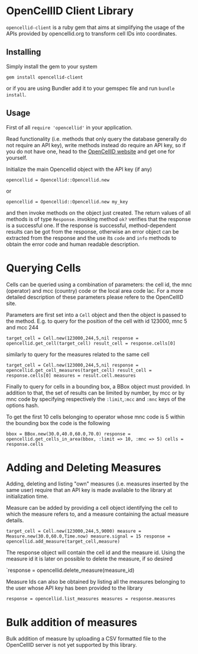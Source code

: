OpenCellID Client Library
=========================

`opencellid-client` is a ruby gem that aims at simplifying the usage of the APIs provided by opencellid.org to transform cell IDs into coordinates.

Installing
----------

Simply install the gem to your system

`gem install opencellid-client`

or if you are using Bundler add it to your gemspec file and run `bundle install`.

Usage
-----

First of all `require 'opencellid'` in your application.

Read functionality (i.e. methods that only query the database generally do not require an API key), write methods instead
do require an API key, so if you do not have one, head to the [OpenCellID website](http://www.opencellid.org/) and get one
for yourself.

Initialize the main Opencellid object with the API key (if any)

`opencellid = Opencellid::Opencellid.new`

or

`opencellid = Opencellid::Opencellid.new my_key`

and then invoke methods on the object just created. The return values of all methods is of type `Response`. invoking method
`ok?` verifies that the response is a successful one. If the response is successful, method-dependent results can be
got from the response, otherwise an error object can be extracted from the response and the use its `code` and `info`
methods to obtain the error code and human readable description.

Querying Cells
==============

Cells can be queried using a combination of parameters: the cell id, the mnc (operator) and mcc (country) code or the local area
code lac. For a more detailed description of these parameters please refere to the OpenCellID site.

Parameters are first set into a `Cell` object and then the object is passed to the method. E.g. to query for
the position of the cell with id 123000, mnc 5 and mcc 244

`target_cell = Cell.new(123000,244,5,nil
response = opencellid.get_cell(target_cell)
result_cell = response.cells[0]`

similarly to query for the measures related to the same cell

`target_cell = Cell.new(123000,244,5,nil
 response = opencellid.get_cell_measures(target_cell)
 result_cell = response.cells[0]
 measures = result.cell.measures`

Finally to query for cells in a bounding box, a BBox object must provided. In addition to that, the set of results can
be limited by number, by mcc or by mnc code by specifying respectively the `:limit`,`:mcc` and `:mnc` keys of the options
hash.

To get the first 10 cells belonging to operator whose mnc code is 5 within the bounding box the code is the following

`bbox = BBox.new(30.0,40.0,60.0,70.0)
response = opencellid.get_cells_in_area(bbox, :limit => 10, :mnc => 5)
cells = response.cells`

Adding and Deleting Measures
============================

Adding, deleting and listing "own" measures (i.e. measures inserted by the same user) require that an API key is
made available to the library at initialization time.

Measure can be added by providing a cell object identifying the cell to which the measure refers to, and a measure containing
the actual measure details.

`target_cell = Cell.new(123000,244,5,9000)
measure = Measure.new(30.0,60.0,Time.now)
measure.signal = 15
response = opencellid.add_measure(target_cell,measure)`

The response object will contain the cell id and the measure id. Using the measure id it is later on possible to delete
the measure, if so desired

`response = opencellid.delete_measure(measure_id)

Measure Ids can also be obtained by listing all the measures belonging to the user whose API key has been provided to the
library

`response = opencellid.list_measures
measures = response.measures`


Bulk addition of measures
=========================

Bulk addition of measure by uploading a CSV formatted file to the OpenCellID server is not yet supported by this library.
